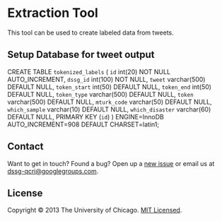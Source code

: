 # Extraction Tool

This tool can be used to create labeled data from tweets. 

## Setup Database for tweet output
CREATE TABLE `tokenized_labels` (
  `id` int(20) NOT NULL AUTO_INCREMENT,
  `dssg_id` int(100) NOT NULL,
  `tweet` varchar(500) DEFAULT NULL,
  `token_start` int(50) DEFAULT NULL,
  `token_end` int(50) DEFAULT NULL,
  `token_type` varchar(500) DEFAULT NULL,
  `token` varchar(500) DEFAULT NULL,
  `mturk_code` varchar(50) DEFAULT NULL,
  `which_sample` varchar(10) DEFAULT NULL,
  `which_disaster` varchar(60) DEFAULT NULL,
  PRIMARY KEY (`id`)
) ENGINE=InnoDB AUTO_INCREMENT=908 DEFAULT CHARSET=latin1;


## Contact

Want to get in touch? Found a bug? Open up a [new issue](https://github.com/dssg/tweedr/issues/new) or email us at [dssg-qcri@googlegroups.com](mailto:dssg-qcri@googlegroups.com).


## License

Copyright © 2013 The University of Chicago. [MIT Licensed](LICENSE).
